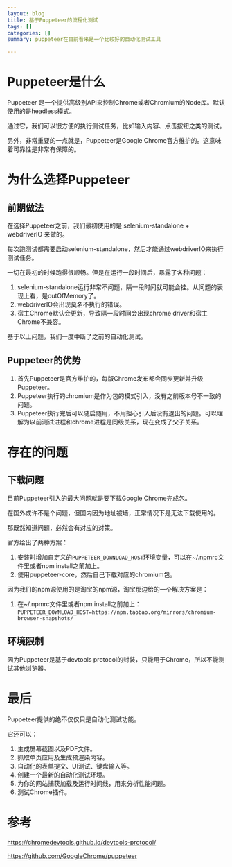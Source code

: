 ```yaml
---
layout: blog
title: 基于Puppeteer的流程化测试
tags: []
categories: []
summary: puppeteer在目前看来是一个比较好的自动化测试工具

---
```


# Puppeteer是什么

Puppeteer 是一个提供高级别API来控制Chrome或者Chromium的Node库。默认使用的是headless模式。

通过它，我们可以很方便的执行测试任务，比如输入内容、点击按钮之类的测试。

另外，非常重要的一点就是，Puppeteer是Google Chrome官方维护的。这意味着可靠性是非常有保障的。

# 为什么选择Puppeteer

## 前期做法

在选择Puppeteer之前，我们最初使用的是 selenium-standalone + webdriverIO 来做的。

每次跑测试都需要启动selenium-standalone，然后才能通过webdriverIO来执行测试任务。

一切在最初的时候跑得很顺畅。但是在运行一段时间后，暴露了各种问题：

1. selenium-standalone运行非常不问题，隔一段时间就可能会挂。从问题的表现上看，是outOfMemory了。
2. webdriverIO会出现莫名不执行的错误。
3. 宿主Chrome默认会更新，导致隔一段时间会出现chrome driver和宿主Chrome不兼容。

基于以上问题，我们一度中断了之前的自动化测试。

## Puppeteer的优势

1. 首先Puppeteer是官方维护的，每版Chrome发布都会同步更新并升级Puppeteer。
2. Puppeteer执行的chromium是作为包的模式引入，没有之前版本号不一致的问题。
3. Puppeteer执行完后可以随启随用，不用担心引入后没有退出的问题。可以理解为以前测试进程和chrome进程是同级关系，现在变成了父子关系。

# 存在的问题

## 下载问题

目前Puppeteer引入的最大问题就是要下载Google Chrome完成包。

在国外或许不是个问题，但国内因为地址被墙，正常情况下是无法下载使用的。

那既然知道问题，必然会有对应的对策。

官方给出了两种方案：

1. 安装时增加自定义的`PUPPETEER_DOWNLOAD_HOST`环境变量，可以在~/.npmrc文件里或者npm install之前加上。
2. 使用puppeteer-core，然后自己下载对应的chromium包。

因为我们的npm源使用的是淘宝的npm源，淘宝那边给的一个解决方案是：

1. 在~/.npmrc文件里或者npm install之前加上：`PUPPETEER_DOWNLOAD_HOST=https://npm.taobao.org/mirrors/chromium-browser-snapshots/`

## 环境限制

因为Puppeteer是基于devtools protocol的封装，只能用于Chrome，所以不能测试其他浏览器。

# 最后

Puppeteer提供的绝不仅仅只是自动化测试功能。

它还可以：

1. 生成屏幕截图以及PDF文件。
2. 抓取单页应用及生成预渲染内容。
3. 自动化的表单提交、UI测试、键盘输入等。
4. 创建一个最新的自动化测试环境。
5. 为你的网站捕获加载及运行时间线，用来分析性能问题。
6. 测试Chrome插件。

# 参考

<https://chromedevtools.github.io/devtools-protocol/>

<https://github.com/GoogleChrome/puppeteer>
